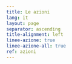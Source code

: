 ```yaml
---
title: Le azioni
lang: it
layout: page
separator: ascending
title-alignment: left
linee-azione: true
linee-azione-all: true
ref: azioni
---
```

